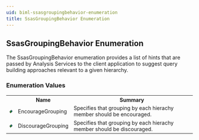 ```yaml
---
uid: biml-ssasgroupingbehavior-enumeration
title: SsasGroupingBehavior Enumeration
---
```


## SsasGroupingBehavior Enumeration

<div class="LanguageSummary"><div class ="SummaryItem">The SsasGroupingBehavior enumeration provides a list of hints that are passed by Analysis Services to the client application to suggest query building approaches relevant to a given hierarchy.</div></div>
<div class="EnumValueGroup">

### Enumeration Values

<table id="EnumValue" class="MemberList"><tbody><tr><th class="MemberTypeIconColumnHeader">&nbsp;</th><th class="MemberNameColumnHeader">Name</th><th class="MemberSummaryColumnHeader">Summary</th></tr><tr class="cd0"><td align="center" class="MemberTypeIcon"><img src="enumValue.png"></img></td><td class="MemberName">EncourageGrouping</td><td class="MemberSummary"><div class ="SummaryItem">Specifies that grouping by each hierachy member should be encouraged.</div></td></tr><tr class="cd1"><td align="center" class="MemberTypeIcon"><img src="enumValue.png"></img></td><td class="MemberName">DiscourageGrouping</td><td class="MemberSummary"><div class ="SummaryItem">Specifies that grouping by each hierachy member should be discouraged.</div></td></tr></tbody></table>
</div>